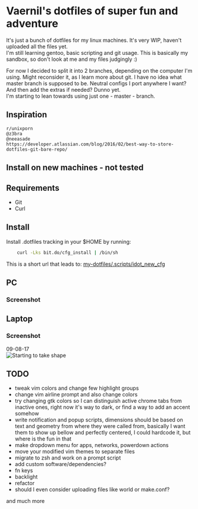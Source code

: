 # Vaernil's dotfiles of super fun and adventure

It's just a bunch of dotfiles for my linux machines. It's very WIP, haven't uploaded all the files yet.</br>
I'm still learning gentoo, basic scripting and git usage. This is basically my sandbox, so don't look at me and my files judgingly :)

For now I decided to split it into 2 branches, depending on the computer I'm using. Might reconsider it, as I learn more about git.
I have no idea what master branch is supposed to be. Neutral configs I port anywhere I want? And then add the extras if needed? Dunno yet.<br>
I'm starting to lean towards using just one - master - branch.
## Inspiration
	r/unixporn
	@z3bra
	@neeasade
	https://developer.atlassian.com/blog/2016/02/best-way-to-store-dotfiles-git-bare-repo/
	
## Install on new machines - not tested
## Requirements

* Git
* Curl

## Install

Install .dotfiles tracking in your $HOME by running:
``` bash
	curl -Lks bit.do/cfg_install | /bin/sh
```
This is a short url that leads to:
[my-dotfiles/.scripts/idot_new_cfg](https://raw.githubusercontent.com/Vaernil/my-dotfiles/master/.scripts/idot_new_cfg)

## PC
### Screenshot

## Laptop
### Screenshot
09-08-17</br>
![Starting to take shape](https://github.com/Vaernil/my-dotfiles/raw/laptop/images/screenshots/2017-08-09-210831_1600x900_scrot.png)</br>
## TODO
* tweak vim colors and change few highlight groups
* change vim airline prompt and also change colors
* try changing gtk colors so I can distinguish active chrome tabs from inactive ones, right now it's way to dark, or find a way to add an accent somehow
* write notification and popup scripts, dimensions should be based on text and geometry from where they were called from, basically I want them to show up bellow and perfectly centered, I could hardcode it, but where is the fun in that
* make dropdown menu for apps, networks, powerdown actions
* move your modified vim themes to separate files
* migrate to zsh and  work on a prompt script
* add custom software/dependencies?
* fn keys
* backlight
* refactor
* should I even consider uploading files like world or make.conf?

and much more
